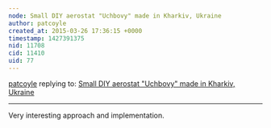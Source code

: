 ```yaml
---
node: Small DIY aerostat "Uchbovy" made in Kharkiv, Ukraine
author: patcoyle
created_at: 2015-03-26 17:36:15 +0000
timestamp: 1427391375
nid: 11708
cid: 11410
uid: 77
---
```




[patcoyle](../profile/patcoyle) replying to: [Small DIY aerostat "Uchbovy" made in Kharkiv, Ukraine](../notes/Alex_the_Ukrainian/03-21-2015/small-diy-aerostat-made-in-kharkiv-ukraine)

----
Very interesting approach and implementation.